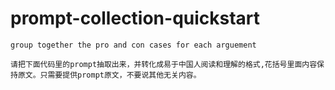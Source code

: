 # prompt-collection-quickstart

```
group together the pro and con cases for each arguement 
```



```
请把下面代码里的prompt抽取出来，并转化成易于中国人阅读和理解的格式,花括号里面内容保持原文。只需要提供prompt原文，不要说其他无关内容。
```
